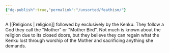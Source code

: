 ```yaml
---
{"dg-publish":true,"permalink":"/unsorted/feathism/"}
---
```




A [[Religions \| religion]] followed by exclusively by the Kenku. They follow a God they call the "Mother" or "Mother Bird". Not much is known about the religion due to its closed doors, but they believe they can regain what the Kenku lost through worship of the Mother and sacrificing anything she demands.